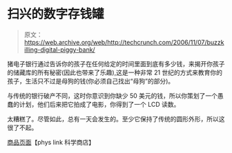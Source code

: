 # 扫兴的数字存钱罐

> 原文：<https://web.archive.org/web/http://techcrunch.com/2006/11/07/buzzkilling-digital-piggy-bank/>

猪电子银行通过告诉你的孩子在任何给定的时间里面到底有多少钱，来揭开你孩子的储藏库的所有秘密(因此也带来了乐趣),这是一种非常 21 世纪的方式来教育你的孩子，生活只不过是母狗的钱(你必须自己找出“母狗”的部分)。

与传统的银行破产不同，这时你意识到你缺少 50 美元的钱，所以你策划了一个愚蠢的计划，他们后来把它拍成了电影，你得到了一个 LCD 读数。

太糟糕了。尽管如此，总有一天会发生的。至少它保持了传统的圆形外形，所以这很了不起。

[商品页面](https://web.archive.org/web/20151223205517/http://www.physlink.com/estore/cart/PigEBank.cfm)【phys link 科学商店】